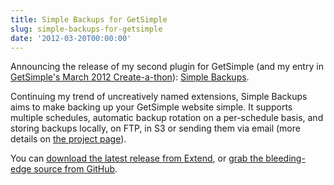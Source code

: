 ```yaml
---
title: Simple Backups for GetSimple
slug: simple-backups-for-getsimple
date: '2012-03-20T00:00:00'
---
```


<p>Announcing the release of my second plugin for GetSimple (and my entry in <a href="http://get-simple.info/create-a-thon/">GetSimple's March 2012 Create-a-thon</a>): <a href="http://www.reedmurphy.net/projects/getsimple-simple-backups">Simple Backups</a>.</p>

<p>Continuing my trend of uncreatively named extensions, Simple Backups aims to make backing up your GetSimple website simple. It supports multiple schedules, automatic backup rotation on a per-schedule basis, and storing backups locally, on FTP, in S3 or sending them via email (more details on <a href="http://www.reedmurphy.net/projects/getsimple-simple-backups">the project page</a>).

<!--more-->

<p>You can <a href="http://get-simple.info/extend/plugin/simple-backups/394/">download the latest release from Extend</a>, or <a href="https://github.com/RWJMurphy/GetSimple-SimpleBackups">grab the bleeding-edge source from GitHub</a>.</p>
